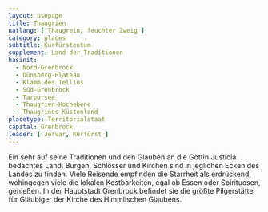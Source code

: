 ```yaml
---
layout: usepage
title: Thaugrien
natlang: [ Thaugrein, feuchter Zweig ]
category: places
subtitle: Kurfürstentum
supplement: Land der Traditionen
hasinit:
  - Nord-Grenbrock
  - Dünsberg-Plateau
  - Klamm des Tellius
  - Süd-Grenbrock
  - Tarporsee
  - Thaugrien-Hochebene
  - Thaugrines Küstenland
placetype: Territorialstaat
capital: Grenbrock
leader: [ Jervar, Kurfürst ]
---
```


Ein sehr auf seine Traditionen und den Glauben an die Göttin Justicia bedachtes Land. Burgen, Schlösser und Kirchen sind
in jeglichen Ecken des Landes zu finden. Viele Reisende empfinden die Starrheit als erdrückend, wohingegen viele die
lokalen Kostbarkeiten, egal ob Essen oder Spirituosen, genießen. In der Hauptstadt Grenbrock befindet sie die größte
Pilgerstätte für Gläubiger der Kirche des Himmlischen Glaubens.

<!--Thaugriens Sprache basiert auf dem Gotischen-->